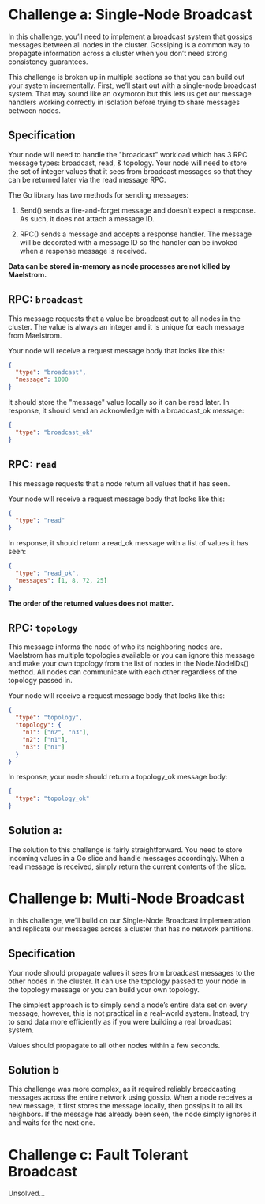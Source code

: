 # Challenge a: Single-Node Broadcast
In this challenge, you’ll need to implement a broadcast system that gossips messages between all nodes in the cluster. Gossiping is a common way to propagate information across a cluster when you don’t need strong consistency guarantees.

This challenge is broken up in multiple sections so that you can build out your system incrementally. First, we’ll start out with a single-node broadcast system. That may sound like an oxymoron but this lets us get our message handlers working correctly in isolation before trying to share messages between nodes.

## Specification
Your node will need to handle the "broadcast" workload which has 3 RPC message types: broadcast, read, & topology. Your node will need to store the set of integer values that it sees from broadcast messages so that they can be returned later via the read message RPC.

The Go library has two methods for sending messages:

1. Send() sends a fire-and-forget message and doesn’t expect a response. As such, it does not attach a message ID.

2. RPC() sends a message and accepts a response handler. The message will be decorated with a message ID so the handler can be invoked when a response message is received.

**Data can be stored in-memory as node processes are not killed by Maelstrom.**

## RPC: `broadcast`

This message requests that a value be broadcast out to all nodes in the cluster. The value is always an integer and it is unique for each message from Maelstrom.

Your node will receive a request message body that looks like this:

```json
{
  "type": "broadcast",
  "message": 1000
}
```

It should store the "message" value locally so it can be read later. In response, it should send an acknowledge with a broadcast_ok message:

```json
{
  "type": "broadcast_ok"
}
```

## RPC: `read`

This message requests that a node return all values that it has seen.

Your node will receive a request message body that looks like this:

```json
{
  "type": "read"
}
```

In response, it should return a read_ok message with a list of values it has seen:

```json
{
  "type": "read_ok",
  "messages": [1, 8, 72, 25]
}
```

**The order of the returned values does not matter.**

## RPC: `topology`

This message informs the node of who its neighboring nodes are. Maelstrom has multiple topologies available or you can ignore this message and make your own topology from the list of nodes in the Node.NodeIDs() method. All nodes can communicate with each other regardless of the topology passed in.

Your node will receive a request message body that looks like this:

```json
{
  "type": "topology",
  "topology": {
    "n1": ["n2", "n3"],
    "n2": ["n1"],
    "n3": ["n1"]
  }
}
```

In response, your node should return a topology_ok message body:
```json
{
  "type": "topology_ok"
}
```

## Solution a:
The solution to this challenge is fairly straightforward. You need to store incoming values in a Go slice and handle messages accordingly. When a read message is received, simply return the current contents of the slice.

# Challenge b: Multi-Node Broadcast

In this challenge, we’ll build on our Single-Node Broadcast implementation and replicate our messages across a cluster that has no network partitions.

## Specification

Your node should propagate values it sees from broadcast messages to the other nodes in the cluster. It can use the topology passed to your node in the topology message or you can build your own topology.

The simplest approach is to simply send a node’s entire data set on every message, however, this is not practical in a real-world system. Instead, try to send data more efficiently as if you were building a real broadcast system.

Values should propagate to all other nodes within a few seconds.

## Solution b

This challenge was more complex, as it required reliably broadcasting messages across the entire network using gossip. When a node receives a new message, it first stores the message locally, then gossips it to all its neighbors. If the message has already been seen, the node simply ignores it and waits for the next one.

# Challenge c: Fault Tolerant Broadcast

Unsolved...